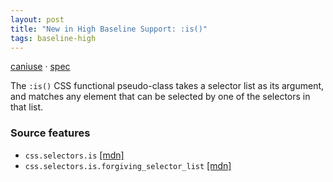 ```yaml
---
layout: post
title: "New in High Baseline Support: :is()"
tags: baseline-high
---
```


[caniuse](https://caniuse.com/?search=is) · [spec](https://drafts.csswg.org/selectors-4/#matches)

The `:is()` CSS functional pseudo-class takes a selector list as its argument, and matches any element that can be selected by one of the selectors in that list.

### Source features

- ``css.selectors.is`` [[mdn]](https://https://developer.mozilla.org/en-US/search?q=css.selectors.is)
- ``css.selectors.is.forgiving_selector_list`` [[mdn]](https://https://developer.mozilla.org/en-US/search?q=css.selectors.is.forgiving_selector_list)
